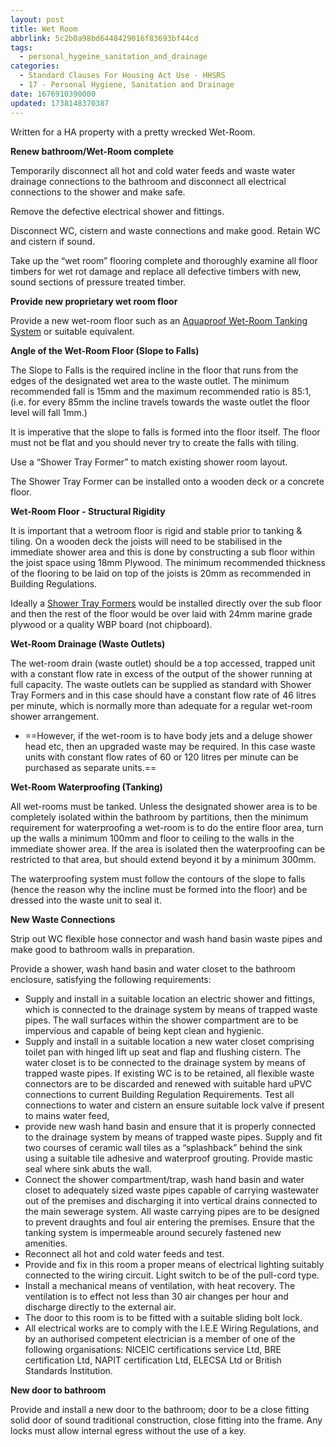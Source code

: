 ```yaml
---
layout: post
title: Wet Room
abbrlink: 5c2b0a98bd6448429016f83693bf44cd
tags:
  - personal_hygeine_sanitation_and_drainage
categories:
  - Standard Clauses For Housing Act Use - HHSRS
  - 17 - Personal Hygiene, Sanitation and Drainage
date: 1676910390000
updated: 1738148370387
---
```


Written for a HA property with a pretty wrecked Wet-Room.

**Renew bathroom/Wet-Room complete**

Temporarily disconnect all hot and cold water feeds and waste water drainage connections to the bathroom and disconnect all electrical connections to the shower and make safe.

Remove the defective electrical shower and fittings.

Disconnect WC, cistern and waste connections and make good. Retain WC and cistern if sound.

Take up the “wet room” flooring complete and thoroughly examine all floor timbers for wet rot damage and replace all defective timbers with new, sound sections of pressure treated timber.

**Provide new proprietary wet room floor**

Provide a new wet-room floor such as an [Aquaproof Wet-Room Tanking System](https://wetroomexperts.co.uk/shop/wetroom-tanking) or suitable equivalent.

**Angle of the Wet-Room Floor (Slope to Falls)**

The Slope to Falls is the required incline in the floor that runs from the edges of the designated wet area to the waste outlet. The minimum recommended fall is 15mm and the maximum recommended ratio is 85:1, (i.e. for every 85mm the incline travels towards the waste outlet the floor level will fall 1mm.)

It is imperative that the slope to falls is formed into the floor itself. The floor must not be flat and you should never try to create the falls with tiling.

Use a “Shower Tray Former” to match existing shower room layout.

The Shower Tray Former can be installed onto a wooden deck or a concrete floor.

**Wet-Room Floor - Structural Rigidity**

It is important that a wetroom floor is rigid and stable prior to tanking & tiling. On a wooden deck the joists will need to be stabilised in the immediate shower area and this is done by constructing a sub floor within the joist space using 18mm Plywood. The minimum recommended thickness of the flooring to be laid on top of the joists is 20mm as recommended in Building Regulations.

Ideally a [Shower Tray Formers](https://wetroomexperts.co.uk/shop/shower-tray-formers) would be installed directly over the sub floor and then the rest of the floor would be over laid with 24mm marine grade plywood or a quality WBP board (not chipboard).

**Wet-Room Drainage (Waste Outlets)**

The wet-room drain (waste outlet) should be a top accessed, trapped unit with a constant flow rate in excess of the output of the shower running at full capacity. The waste outlets can be supplied as standard with Shower Tray Formers and in this case should have a constant flow rate of 46 litres per minute, which is normally more than adequate for a regular wet-room shower arrangement.

- \==However, if the wet-room is to have body jets and a deluge shower head etc, then an upgraded waste may be required. In this case waste units with constant flow rates of 60 or 120 litres per minute can be purchased as separate units.==

**Wet-Room Waterproofing (Tanking)**

All wet-rooms must be tanked. Unless the designated shower area is to be completely isolated within the bathroom by partitions, then the minimum requirement for waterproofing a wet-room is to do the entire floor area, turn up the walls a minimum 100mm and floor to ceiling to the walls in the immediate shower area. If the area is isolated then the waterproofing can be restricted to that area, but should extend beyond it by a minimum 300mm.

The waterproofing system must follow the contours of the slope to falls (hence the reason why the incline must be formed into the floor) and be dressed into the waste unit to seal it.

**New Waste Connections**

Strip out WC flexible hose connector and wash hand basin waste pipes and make good to bathroom walls in preparation.

Provide a shower, wash hand basin and water closet to the bathroom enclosure, satisfying the following requirements:

- Supply and install in a suitable location an electric shower and fittings, which is connected to the drainage system by means of trapped waste pipes. The wall surfaces within the shower compartment are to be impervious and capable of being kept clean and hygienic.
- Supply and install in a suitable location a new water closet comprising toilet pan with hinged lift up seat and flap and flushing cistern. The water closet is to be connected to the drainage system by means of trapped waste pipes. If existing WC is to be retained, all flexible waste connectors are to be discarded and renewed with suitable hard uPVC connections to current Building Regulation Requirements. Test all connections to water and cistern an ensure suitable lock valve if present to mains water feed,
- provide new wash hand basin and ensure that it is properly connected to the drainage system by means of trapped waste pipes. Supply and fit two courses of ceramic wall tiles as a “splashback” behind the sink using a suitable tile adhesive and waterproof grouting. Provide mastic seal where sink abuts the wall.
- Connect the shower compartment/trap, wash hand basin and water closet to adequately sized waste pipes capable of carrying wastewater out of the premises and discharging it into vertical drains connected to the main sewerage system. All waste carrying pipes are to be designed to prevent draughts and foul air entering the premises. Ensure that the tanking system is impermeable around securely fastened new amenities.
- Reconnect all hot and cold water feeds and test.
- Provide and fix in this room a proper means of electrical lighting suitably connected to the wiring circuit. Light switch to be of the pull-cord type.
- Install a mechanical means of ventilation, with heat recovery. The ventilation is to effect not less than 30 air changes per hour and discharge directly to the external air.
- The door to this room is to be fitted with a suitable sliding bolt lock.
- All electrical works are to comply with the I.E.E Wiring Regulations, and by an authorised competent electrician is a member of one of the following organisations: NICEIC certifications service Ltd, BRE certification Ltd, NAPIT certification Ltd, ELECSA Ltd or British Standards Institution.

**New door to bathroom**

Provide and install a new door to the bathroom; door to be a close fitting solid door of sound traditional construction, close fitting into the frame. Any locks must allow internal egress without the use of a key.
